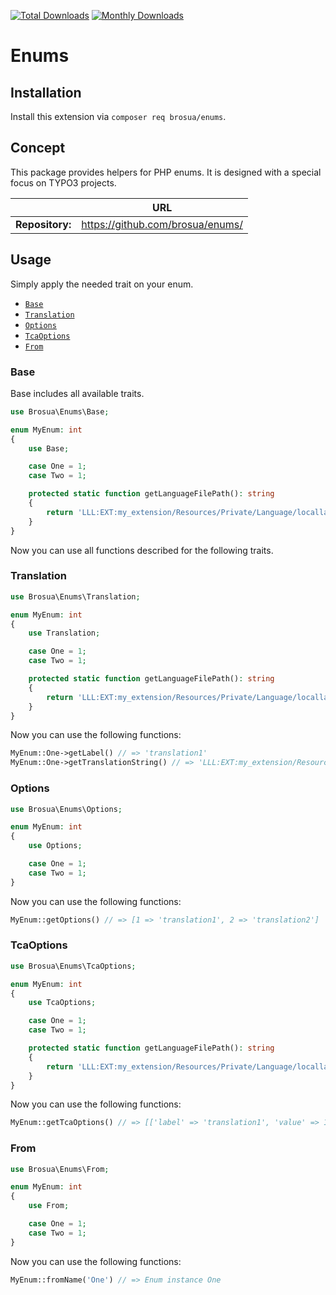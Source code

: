 [![Total Downloads](https://poser.pugx.org/brosua/enums/d/total)](https://packagist.org/packages/brosua/enums)
[![Monthly Downloads](https://poser.pugx.org/brosua/enums/d/monthly)](https://packagist.org/packages/brosua/enums)

# Enums

## Installation
Install this extension via `composer req brosua/enums`.

## Concept
This package provides helpers for PHP enums. It is designed with a special focus on TYPO3 projects.

|                  | URL                                                       |
|------------------|-----------------------------------------------------------|
| **Repository:**  | https://github.com/brosua/enums/                          |

## Usage

Simply apply the needed trait on your enum.

- [`Base`](#base)
- [`Translation`](#translation)
- [`Options`](#options)
- [`TcaOptions`](#tcaoptions)
- [`From`](#from)

### Base

Base includes all available traits.


```php
use Brosua\Enums\Base;

enum MyEnum: int
{
    use Base;

    case One = 1;
    case Two = 1;

    protected static function getLanguageFilePath(): string
    {
        return 'LLL:EXT:my_extension/Resources/Private/Language/locallang.xlf:myEnum.';
    }
}
```

Now you can use all functions described for the following traits.

### Translation

```php
use Brosua\Enums\Translation;

enum MyEnum: int
{
    use Translation;

    case One = 1;
    case Two = 1;

    protected static function getLanguageFilePath(): string
    {
        return 'LLL:EXT:my_extension/Resources/Private/Language/locallang.xlf:myEnum.';
    }
}
```

Now you can use the following functions:
```php
MyEnum::One->getLabel() // => 'translation1'
MyEnum::One->getTranslationString() // => 'LLL:EXT:my_extension/Resources/Private/Language/locallang.xlf:myEnum.One'
```

### Options

```php
use Brosua\Enums\Options;

enum MyEnum: int
{
    use Options;

    case One = 1;
    case Two = 1;
}
```

Now you can use the following functions:
```php
MyEnum::getOptions() // => [1 => 'translation1', 2 => 'translation2']
```

### TcaOptions

```php
use Brosua\Enums\TcaOptions;

enum MyEnum: int
{
    use TcaOptions;

    case One = 1;
    case Two = 1;

    protected static function getLanguageFilePath(): string
    {
        return 'LLL:EXT:my_extension/Resources/Private/Language/locallang.xlf:myEnum.';
    }
}
```

Now you can use the following functions:
```php
MyEnum::getTcaOptions() // => [['label' => 'translation1', 'value' => 1], ['label' => 'translation2', 'value' => 2]]
```

### From

```php
use Brosua\Enums\From;

enum MyEnum: int
{
    use From;

    case One = 1;
    case Two = 1;
}
```

Now you can use the following functions:
```php
MyEnum::fromName('One') // => Enum instance One
```
